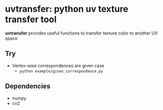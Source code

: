 # uvtransfer: python uv texture transfer tool
**uvtransfer** provides useful functions to transfer texture color to another UV space


## Try
- Vertex-wise correspondences are given case
  - `python example/given_correspondence.py`

## Dependencies
- numpy
- cv2

